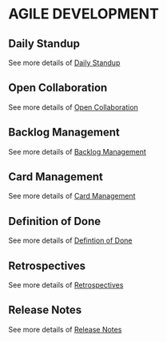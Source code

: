 # AGILE DEVELOPMENT

## Daily Standup
See more details of [Daily Standup](https://github.com/HighOutputVentures/engineering-playbook/blob/main/agile-development/00-daily-standup/README.md)

## Open Collaboration
See more details of [Open Collaboration](https://github.com/HighOutputVentures/engineering-playbook/blob/main/agile-development/01-open-collaboration/README.md)

## Backlog Management
See more details of [Backlog Management](https://github.com/HighOutputVentures/engineering-playbook/blob/main/agile-development/02-backlog-management/README.md)

## Card Management
See more details of [Card Management](https://github.com/HighOutputVentures/engineering-playbook/blob/main/agile-development/03-card-management/README.md)

## Definition of Done
See more details of [Defintion of Done](https://github.com/HighOutputVentures/engineering-playbook/blob/main/agile-development/04-definition-of-done/README.md)

## Retrospectives
See more details of [Retrospectives](https://github.com/HighOutputVentures/engineering-playbook/blob/main/agile-development/05-retrospectives/README.md)

## Release Notes
See more details of [Release Notes](https://github.com/HighOutputVentures/engineering-playbook/blob/main/agile-development/06-release-notes/README.md)


